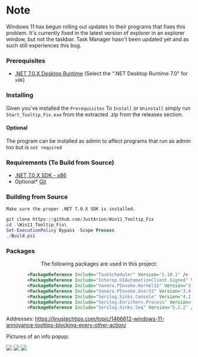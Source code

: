 # Note
Windows 11 has begun rolling out updates to their programs that fixes this problem. It's currently fixed in the latest version of explorer in an explorer window, but not the taskbar. Task Manager hasn't been updated yet and as such still experiences this bug.

### Prerequisites
* [.NET 7.0.X Desktop Runtime](https://dotnet.microsoft.com/en-us/download/dotnet/7.0) (Select the ".NET Desktop Runtime 7.0" for `x86`)

### Installing
Given you've installed the `Prerequisites`
To `Install` or `Uninstall` simply run `Start_Tooltip_Fix.exe` from the extracted .zip from the releases section.

#### Optional
The program can be installed as admin to affect programs that run as admin too but is `not required`

### Requirements (To Build from Source)
* [.NET 7.0.X SDK - x86](https://dotnet.microsoft.com/en-us/download/dotnet/7.0)
* Optional* [Git](https://git-scm.com/downloads)

### Building from Source
`Make sure the proper .NET 7.0.X SDK is installed.`
```ps1
git clone https://github.com/JustArion/Win11_Tooltip_Fix
cd .\Win11_Tooltip_Fix\
Set-ExecutionPolicy Bypass -Scope Process
./Build.ps1
```

### Packages
<p align="center">
The following packages are used in this project:
</p>

```xml
        <PackageReference Include="TaskScheduler" Version="2.10.1" />
        <PackageReference Include="Interop.UIAutomationClient.Signed" Version="10.19041.0" />
        <PackageReference Include="Vanara.PInvoke.Kernel32" Version="3.4.16" />
        <PackageReference Include="Vanara.PInvoke.User32" Version="3.4.15" />
        <PackageReference Include="Serilog.Sinks.Console" Version="4.1.0" />
        <PackageReference Include="Serilog.Enrichers.Process" Version="2.0.2" />
        <PackageReference Include="Serilog.Sinks.Seq" Version="5.2.2" />
```

Addresses: 
https://linustechtips.com/topic/1466612-windows-11-annoyance-tooltips-blocking-every-other-action/

Pictures of an info popup:

<img src="https://cdn.discordapp.com/attachments/883435300880261120/1036287020038901920/5096f326-4e01-47b6-bdac-039aec7da779_30-10-2022.png"/>

<img src="https://cdn.discordapp.com/attachments/883435300880261120/1036287334846578770/d62c5052-a6c1-461b-bff9-33418f2d2d20_30-10-2022.png"/>

<img src="https://cdn.discordapp.com/attachments/883435300880261120/1036287528354988163/ca74a981-2d73-49da-852d-d42f831d588c_30-10-2022.png"/>

